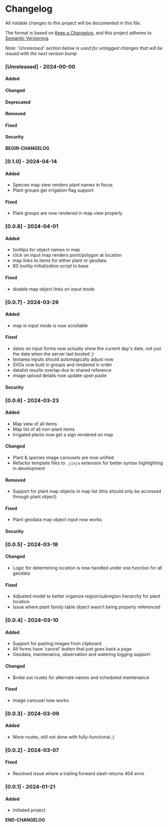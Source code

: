 # Changelog

All notable changes to this project will be documented in this file.

The format is based on [Keep a Changelog](https://keepachangelog.com/en/1.0.0/), and this project adheres to [Semantic Versioning](https://semver.org/spec/v2.0.0.html).

_Note: 'Unreleased' section below is used for untagged changes that will be issued with the next version bump_

### [Unreleased] - 2024-00-00
#### Added
#### Changed
#### Deprecated
#### Removed
#### Fixed
#### Security
__BEGIN-CHANGELOG__
 
### [0.1.0] - 2024-04-14
#### Added
 - Species map view renders plant names in focus 
 - Plant groups get irrigation flag support
#### Fixed
 - Plant groups are now rendered in map view properly
 
### [0.0.8] - 2024-04-01
#### Added
 - tooltips for object names in map
 - click on input map renders point/polygon at location
 - map links to items for either plant or geodata
 - BS tooltip initialization script to base
#### Fixed
 - disable map object links on input mode
 
### [0.0.7] - 2024-03-29
#### Added
 - map in input mode is now scrollable
#### Fixed
 - dates on input forms now actually show the current day's date, not just the date when the server last booted ;)
 - textarea inputs should automagically adjust now
 - SVGs now built in groups and rendered in order
 - datalist results overlap due to shared reference
 - image upload details now update upon paste
#### Security
 
### [0.0.6] - 2024-03-23
#### Added
 - Map view of all items
 - Map list of all non-plant items
 - Irrigated plants now get a sign rendered on map
#### Changed
 - Plant & species image carousels are now unified
 - Refactor template files to `.jinja` extension for better syntax highlighting in development
#### Removed
 - Support for plant map objects in map list (this should only be accessed through plant object) 
#### Fixed
 - Plant geodata map object input now works
#### Security
 
### [0.0.5] - 2024-03-18
#### Changed
 - Logic for determining location is now handled under one function for all geodata
#### Fixed
 - Adjusted model to better organize region/subregion hierarchy for plant location
 - Issue where plant family table object wasn't being properly referenced
 
### [0.0.4] - 2024-03-10
#### Added
 - Support for pasting images from clipboard
 - All forms have 'cancel' button that just goes back a page
 - Geodata, maintenance, observation and watering logging support
#### Changed
 - Broke out routes for alternate names and scheduled maintenance
#### Fixed
 - image carousel now works
 
### [0.0.3] - 2024-03-09
#### Added
 - More routes, still not done with fully-functional ;)
 
### [0.0.2] - 2024-03-07
#### Fixed
 - Resolved issue where a trailing forward slash returns 404 error


### [0.0.1] - 2024-01-21
#### Added
 - Initiated project

__END-CHANGELOG__